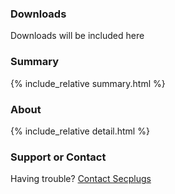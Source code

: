 
### Downloads
Downloads will be included here

### Summary
{% include_relative summary.html %}

### About
{% include_relative detail.html %}

### Support or Contact

Having trouble? [Contact Secplugs ](https://secplugs.com/)